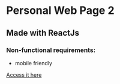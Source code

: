 <h1>Personal Web Page 2</h1>
<h2>Made with ReactJs</h2>

<h3>Non-functional requirements:</h3>
<ul>
  <li>mobile friendly</li>
</ul>

<a href="https://alexandrescu-page.herokuapp.com" target="_blank" rel="noopener noreferrer">Access it here</a>
